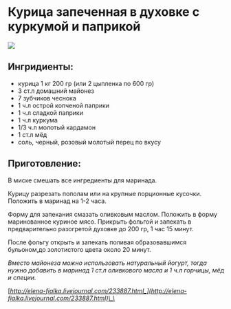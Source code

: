 # Курица запеченная в духовке с куркумой и паприкой

![](https://s-media-cache-ak0.pinimg.com/564x/90/b2/be/90b2be17d253c1431c087ff324dfcc34.jpg)

## Ингридиенты:

* курица 1 кг 200 гр \(или 2 цыпленка по 600 гр\)
* 3 ст.л домашний майонез
* 7 зубчиков чеснока
* 1 ч.л острой копченой паприки
* 1 ч.л сладкой паприки
* 1 ч.л куркума
* 1/3 ч.л молотый кардамон
* 1 ст.л мёд
* соль, черный, розовый молотый перец по вкусу

## Приготовление:

В миске смешать все ингредиенты для маринада.

Курицу разрезать пополам или на крупные порционные кусочки. Положить в маринад на 1-2 часа.

Форму для запекания смазать оливковым маслом. Положить в форму маринованное куриное мясо. Прикрыть фольгой и запекать в предварительно разогретой духовке до 200 гр, 1 час 15 минут.

После фольгу открыть и запекать поливая образовавшимся бульоном,до золотистого цвета около 20 минут.

_Вместо майонеза можно использовать натуральный йогурт, тогда нужно добавить в маринад 1 ст.л оливкового масла и 1 ч.л горчицы, мёд и специи._

[_http://elena-fialka.livejournal.com/233887.html_](http://elena-fialka.livejournal.com/233887.html)\_\_

